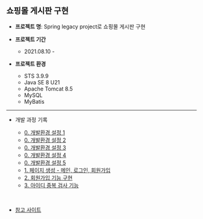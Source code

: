## 쇼핑몰 게시판 구현

- **프로젝트 명**: Spring legacy project로 쇼핑몰 게시판 구현

- **프로젝트 기간**
  - 2021.08.10 - 

- **프로젝트 환경**
  - STS 3.9.9
  - Java SE 8 U21
  - Apache Tomcat 8.5
  - MySQL
  - MyBatis

---
- 개발 과정 기록

  - [0. 개발환경 설정 1](https://github.com/sanga327/Spring_shopping_board/blob/main/document/0.%20%ED%94%84%EB%A1%9C%EC%A0%9D%ED%8A%B8%20%EC%83%9D%EC%84%B1%20%EB%B0%8F%20%EA%B8%B0%EB%B3%B8%20%ED%99%98%EA%B2%BD%EC%84%A4%EC%A0%95%201.md)
  - [0. 개발환경 설정 2](https://github.com/sanga327/Spring_shopping_board/blob/main/document/0.%20%ED%94%84%EB%A1%9C%EC%A0%9D%ED%8A%B8%20%EC%83%9D%EC%84%B1%20%EB%B0%8F%20%EA%B8%B0%EB%B3%B8%20%ED%99%98%EA%B2%BD%EC%84%A4%EC%A0%95%202.md)
  - [0. 개발환경 설정 3](https://github.com/sanga327/Spring_shopping_board/blob/main/document/0.%20%ED%94%84%EB%A1%9C%EC%A0%9D%ED%8A%B8%20%EC%83%9D%EC%84%B1%20%EB%B0%8F%20%EA%B8%B0%EB%B3%B8%20%ED%99%98%EA%B2%BD%EC%84%A4%EC%A0%95%203.md)
  - [0. 개발환경 설정 4](https://github.com/sanga327/Spring_shopping_board/blob/main/document/0.%20%ED%94%84%EB%A1%9C%EC%A0%9D%ED%8A%B8%20%EC%83%9D%EC%84%B1%20%EB%B0%8F%20%EA%B8%B0%EB%B3%B8%20%ED%99%98%EA%B2%BD%EC%84%A4%EC%A0%95%204.md)
  - [0. 개발환경 설정 5](https://github.com/sanga327/Spring_shopping_board/blob/main/document/0.%20%ED%94%84%EB%A1%9C%EC%A0%9D%ED%8A%B8%20%EC%83%9D%EC%84%B1%20%EB%B0%8F%20%EA%B8%B0%EB%B3%B8%20%ED%99%98%EA%B2%BD%EC%84%A4%EC%A0%95%205.md)
  - [1. 페이지 생성 - 메인, 로그인, 회원가입](https://github.com/sanga327/Spring_shopping_board/blob/main/document/1.%20%ED%8E%98%EC%9D%B4%EC%A7%80%20%EC%83%9D%EC%84%B1%20-%20%EB%A9%94%EC%9D%B8%2C%20%EB%A1%9C%EA%B7%B8%EC%9D%B8%2C%20%ED%9A%8C%EC%9B%90%EA%B0%80%EC%9E%85.md)
  - [2. 회원가입 기능 구현](https://github.com/sanga327/Spring_shopping_board/blob/main/document/2.%20%ED%9A%8C%EC%9B%90%EA%B0%80%EC%9E%85%20%EA%B8%B0%EB%8A%A5%20%EA%B5%AC%ED%98%84.md)
  - [3. 아이디 중복 검사 기능](https://github.com/sanga327/Spring_shopping_board/blob/main/document/3.%20%EC%95%84%EC%9D%B4%EB%94%94%20%EC%A4%91%EB%B3%B5%20%EA%B2%80%EC%82%AC%20%EA%B8%B0%EB%8A%A5.md)

<br>

- [참고 사이트](https://kimvampa.tistory.com/64?category=771727)

